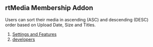 ## rtMedia Membership Addon

Users can sort their media in ascending (ASC) and descending (DESC) order based on Upload Date, Size and Titles.

1. [Settings and Features](../addons/rtmedia-sorting/features.md)
2. [developers](../addons/rtmedia-sorting/developers.md)
